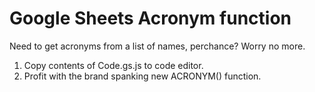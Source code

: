 # Google Sheets Acronym function

Need to get acronyms from a list of names, perchance? Worry no more.

1. Copy contents of Code.gs.js to code editor.
2. Profit with the brand spanking new ACRONYM() function.
